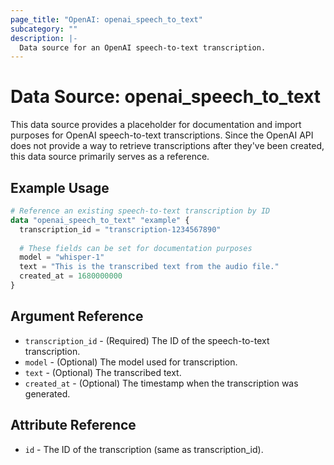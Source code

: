 ```yaml
---
page_title: "OpenAI: openai_speech_to_text"
subcategory: ""
description: |-
  Data source for an OpenAI speech-to-text transcription.
---
```


# Data Source: openai_speech_to_text

This data source provides a placeholder for documentation and import purposes for OpenAI speech-to-text transcriptions. Since the OpenAI API does not provide a way to retrieve transcriptions after they've been created, this data source primarily serves as a reference.

## Example Usage

```terraform
# Reference an existing speech-to-text transcription by ID
data "openai_speech_to_text" "example" {
  transcription_id = "transcription-1234567890"
  
  # These fields can be set for documentation purposes
  model = "whisper-1"
  text = "This is the transcribed text from the audio file."
  created_at = 1680000000
}
```

## Argument Reference

* `transcription_id` - (Required) The ID of the speech-to-text transcription.
* `model` - (Optional) The model used for transcription.
* `text` - (Optional) The transcribed text.
* `created_at` - (Optional) The timestamp when the transcription was generated.

## Attribute Reference

* `id` - The ID of the transcription (same as transcription_id). 